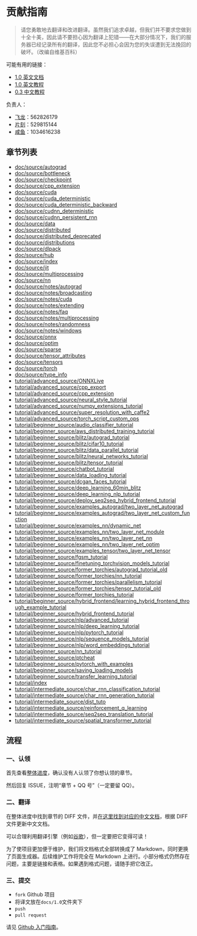# 贡献指南

> 请您勇敢地去翻译和改进翻译。虽然我们追求卓越，但我们并不要求您做到十全十美，因此请不要担心因为翻译上犯错——在大部分情况下，我们的服务器已经记录所有的翻译，因此您不必担心会因为您的失误遭到无法挽回的破坏。（改编自维基百科）

可能有用的链接：

+   [1.0 英文文档](https://pytorch.org/docs/)
+   [1.0 英文教程](https://pytorch.org/tutorials/)
+   [0.3 中文教程](https://pytorch.apachecn.org/#/docs/0.3/)

负责人：

+   [飞龙](https://github.com/wizardforcel)：562826179
+   [片刻](https://github.com/jiangzhonglian)：529815144
+   [咸鱼](https://github.com/)：1034616238

## 章节列表

+   [doc/source/autograd](https://github.com/apachecn/pytorch-doc-zh/blob/master/diff/0.3-1.0/doc%2fsource%2fautograd.diff)
+   [doc/source/bottleneck](https://github.com/apachecn/pytorch-doc-zh/blob/master/diff/0.3-1.0/doc%2fsource%2fbottleneck.diff)
+   [doc/source/checkpoint](https://github.com/apachecn/pytorch-doc-zh/blob/master/diff/0.3-1.0/doc%2fsource%2fcheckpoint.diff)
+   [doc/source/cpp_extension](https://github.com/apachecn/pytorch-doc-zh/blob/master/diff/0.3-1.0/doc%2fsource%2fcpp_extension.diff)
+   [doc/source/cuda](https://github.com/apachecn/pytorch-doc-zh/blob/master/diff/0.3-1.0/doc%2fsource%2fcuda.diff)
+   [doc/source/cuda_deterministic](https://github.com/apachecn/pytorch-doc-zh/blob/master/diff/0.3-1.0/doc%2fsource%2fcuda_deterministic.diff)
+   [doc/source/cuda_deterministic_backward](https://github.com/apachecn/pytorch-doc-zh/blob/master/diff/0.3-1.0/doc%2fsource%2fcuda_deterministic_backward.diff)
+   [doc/source/cudnn_deterministic](https://github.com/apachecn/pytorch-doc-zh/blob/master/diff/0.3-1.0/doc%2fsource%2fcudnn_deterministic.diff)
+   [doc/source/cudnn_persistent_rnn](https://github.com/apachecn/pytorch-doc-zh/blob/master/diff/0.3-1.0/doc%2fsource%2fcudnn_persistent_rnn.diff)
+   [doc/source/data](https://github.com/apachecn/pytorch-doc-zh/blob/master/diff/0.3-1.0/doc%2fsource%2fdata.diff)
+   [doc/source/distributed](https://github.com/apachecn/pytorch-doc-zh/blob/master/diff/0.3-1.0/doc%2fsource%2fdistributed.diff)
+   [doc/source/distributed_deprecated](https://github.com/apachecn/pytorch-doc-zh/blob/master/diff/0.3-1.0/doc%2fsource%2fdistributed_deprecated.diff)
+   [doc/source/distributions](https://github.com/apachecn/pytorch-doc-zh/blob/master/diff/0.3-1.0/doc%2fsource%2fdistributions.diff)
+   [doc/source/dlpack](https://github.com/apachecn/pytorch-doc-zh/blob/master/diff/0.3-1.0/doc%2fsource%2fdlpack.diff)
+   [doc/source/hub](https://github.com/apachecn/pytorch-doc-zh/blob/master/diff/0.3-1.0/doc%2fsource%2fhub.diff)
+   [doc/source/index](https://github.com/apachecn/pytorch-doc-zh/blob/master/diff/0.3-1.0/doc%2fsource%2findex.diff)
+   [doc/source/jit](https://github.com/apachecn/pytorch-doc-zh/blob/master/diff/0.3-1.0/doc%2fsource%2fjit.diff)
+   [doc/source/multiprocessing](https://github.com/apachecn/pytorch-doc-zh/blob/master/diff/0.3-1.0/doc%2fsource%2fmultiprocessing.diff)
+   [doc/source/nn](https://github.com/apachecn/pytorch-doc-zh/blob/master/diff/0.3-1.0/doc%2fsource%2fnn.diff)
+   [doc/source/notes/autograd](https://github.com/apachecn/pytorch-doc-zh/blob/master/diff/0.3-1.0/doc%2fsource%2fnotes%2fautograd.diff)
+   [doc/source/notes/broadcasting](https://github.com/apachecn/pytorch-doc-zh/blob/master/diff/0.3-1.0/doc%2fsource%2fnotes%2fbroadcasting.diff)
+   [doc/source/notes/cuda](https://github.com/apachecn/pytorch-doc-zh/blob/master/diff/0.3-1.0/doc%2fsource%2fnotes%2fcuda.diff)
+   [doc/source/notes/extending](https://github.com/apachecn/pytorch-doc-zh/blob/master/diff/0.3-1.0/doc%2fsource%2fnotes%2fextending.diff)
+   [doc/source/notes/faq](https://github.com/apachecn/pytorch-doc-zh/blob/master/diff/0.3-1.0/doc%2fsource%2fnotes%2ffaq.diff)
+   [doc/source/notes/multiprocessing](https://github.com/apachecn/pytorch-doc-zh/blob/master/diff/0.3-1.0/doc%2fsource%2fnotes%2fmultiprocessing.diff)
+   [doc/source/notes/randomness](https://github.com/apachecn/pytorch-doc-zh/blob/master/diff/0.3-1.0/doc%2fsource%2fnotes%2frandomness.diff)
+   [doc/source/notes/windows](https://github.com/apachecn/pytorch-doc-zh/blob/master/diff/0.3-1.0/doc%2fsource%2fnotes%2fwindows.diff)
+   [doc/source/onnx](https://github.com/apachecn/pytorch-doc-zh/blob/master/diff/0.3-1.0/doc%2fsource%2fonnx.diff)
+   [doc/source/optim](https://github.com/apachecn/pytorch-doc-zh/blob/master/diff/0.3-1.0/doc%2fsource%2foptim.diff)
+   [doc/source/sparse](https://github.com/apachecn/pytorch-doc-zh/blob/master/diff/0.3-1.0/doc%2fsource%2fsparse.diff)
+   [doc/source/tensor_attributes](https://github.com/apachecn/pytorch-doc-zh/blob/master/diff/0.3-1.0/doc%2fsource%2ftensor_attributes.diff)
+   [doc/source/tensors](https://github.com/apachecn/pytorch-doc-zh/blob/master/diff/0.3-1.0/doc%2fsource%2ftensors.diff)
+   [doc/source/torch](https://github.com/apachecn/pytorch-doc-zh/blob/master/diff/0.3-1.0/doc%2fsource%2ftorch.diff)
+   [doc/source/type_info](https://github.com/apachecn/pytorch-doc-zh/blob/master/diff/0.3-1.0/doc%2fsource%2ftype_info.diff)
+   [tutorial/advanced_source/ONNXLive](https://github.com/apachecn/pytorch-doc-zh/blob/master/diff/0.3-1.0/tutorial%2fadvanced_source%2fONNXLive.diff)
+   [tutorial/advanced_source/cpp_export](https://github.com/apachecn/pytorch-doc-zh/blob/master/diff/0.3-1.0/tutorial%2fadvanced_source%2fcpp_export.diff)
+   [tutorial/advanced_source/cpp_extension](https://github.com/apachecn/pytorch-doc-zh/blob/master/diff/0.3-1.0/tutorial%2fadvanced_source%2fcpp_extension.diff)
+   [tutorial/advanced_source/neural_style_tutorial](https://github.com/apachecn/pytorch-doc-zh/blob/master/diff/0.3-1.0/tutorial%2fadvanced_source%2fneural_style_tutorial.diff)
+   [tutorial/advanced_source/numpy_extensions_tutorial](https://github.com/apachecn/pytorch-doc-zh/blob/master/diff/0.3-1.0/tutorial%2fadvanced_source%2fnumpy_extensions_tutorial.diff)
+   [tutorial/advanced_source/super_resolution_with_caffe2](https://github.com/apachecn/pytorch-doc-zh/blob/master/diff/0.3-1.0/tutorial%2fadvanced_source%2fsuper_resolution_with_caffe2.diff)
+   [tutorial/advanced_source/torch_script_custom_ops](https://github.com/apachecn/pytorch-doc-zh/blob/master/diff/0.3-1.0/tutorial%2fadvanced_source%2ftorch_script_custom_ops.diff)
+   [tutorial/beginner_source/audio_classifier_tutorial](https://github.com/apachecn/pytorch-doc-zh/blob/master/diff/0.3-1.0/tutorial%2fbeginner_source%2faudio_classifier_tutorial.diff)
+   [tutorial/beginner_source/aws_distributed_training_tutorial](https://github.com/apachecn/pytorch-doc-zh/blob/master/diff/0.3-1.0/tutorial%2fbeginner_source%2faws_distributed_training_tutorial.diff)
+   [tutorial/beginner_source/blitz/autograd_tutorial](https://github.com/apachecn/pytorch-doc-zh/blob/master/diff/0.3-1.0/tutorial%2fbeginner_source%2fblitz%2fautograd_tutorial.diff)
+   [tutorial/beginner_source/blitz/cifar10_tutorial](https://github.com/apachecn/pytorch-doc-zh/blob/master/diff/0.3-1.0/tutorial%2fbeginner_source%2fblitz%2fcifar10_tutorial.diff)
+   [tutorial/beginner_source/blitz/data_parallel_tutorial](https://github.com/apachecn/pytorch-doc-zh/blob/master/diff/0.3-1.0/tutorial%2fbeginner_source%2fblitz%2fdata_parallel_tutorial.diff)
+   [tutorial/beginner_source/blitz/neural_networks_tutorial](https://github.com/apachecn/pytorch-doc-zh/blob/master/diff/0.3-1.0/tutorial%2fbeginner_source%2fblitz%2fneural_networks_tutorial.diff)
+   [tutorial/beginner_source/blitz/tensor_tutorial](https://github.com/apachecn/pytorch-doc-zh/blob/master/diff/0.3-1.0/tutorial%2fbeginner_source%2fblitz%2ftensor_tutorial.diff)
+   [tutorial/beginner_source/chatbot_tutorial](https://github.com/apachecn/pytorch-doc-zh/blob/master/diff/0.3-1.0/tutorial%2fbeginner_source%2fchatbot_tutorial.diff)
+   [tutorial/beginner_source/data_loading_tutorial](https://github.com/apachecn/pytorch-doc-zh/blob/master/diff/0.3-1.0/tutorial%2fbeginner_source%2fdata_loading_tutorial.diff)
+   [tutorial/beginner_source/dcgan_faces_tutorial](https://github.com/apachecn/pytorch-doc-zh/blob/master/diff/0.3-1.0/tutorial%2fbeginner_source%2fdcgan_faces_tutorial.diff)
+   [tutorial/beginner_source/deep_learning_60min_blitz](https://github.com/apachecn/pytorch-doc-zh/blob/master/diff/0.3-1.0/tutorial%2fbeginner_source%2fdeep_learning_60min_blitz.diff)
+   [tutorial/beginner_source/deep_learning_nlp_tutorial](https://github.com/apachecn/pytorch-doc-zh/blob/master/diff/0.3-1.0/tutorial%2fbeginner_source%2fdeep_learning_nlp_tutorial.diff)
+   [tutorial/beginner_source/deploy_seq2seq_hybrid_frontend_tutorial](https://github.com/apachecn/pytorch-doc-zh/blob/master/diff/0.3-1.0/tutorial%2fbeginner_source%2fdeploy_seq2seq_hybrid_frontend_tutorial.diff)
+   [tutorial/beginner_source/examples_autograd/two_layer_net_autograd](https://github.com/apachecn/pytorch-doc-zh/blob/master/diff/0.3-1.0/tutorial%2fbeginner_source%2fexamples_autograd%2ftwo_layer_net_autograd.diff)
+   [tutorial/beginner_source/examples_autograd/two_layer_net_custom_function](https://github.com/apachecn/pytorch-doc-zh/blob/master/diff/0.3-1.0/tutorial%2fbeginner_source%2fexamples_autograd%2ftwo_layer_net_custom_function.diff)
+   [tutorial/beginner_source/examples_nn/dynamic_net](https://github.com/apachecn/pytorch-doc-zh/blob/master/diff/0.3-1.0/tutorial%2fbeginner_source%2fexamples_nn%2fdynamic_net.diff)
+   [tutorial/beginner_source/examples_nn/two_layer_net_module](https://github.com/apachecn/pytorch-doc-zh/blob/master/diff/0.3-1.0/tutorial%2fbeginner_source%2fexamples_nn%2ftwo_layer_net_module.diff)
+   [tutorial/beginner_source/examples_nn/two_layer_net_nn](https://github.com/apachecn/pytorch-doc-zh/blob/master/diff/0.3-1.0/tutorial%2fbeginner_source%2fexamples_nn%2ftwo_layer_net_nn.diff)
+   [tutorial/beginner_source/examples_nn/two_layer_net_optim](https://github.com/apachecn/pytorch-doc-zh/blob/master/diff/0.3-1.0/tutorial%2fbeginner_source%2fexamples_nn%2ftwo_layer_net_optim.diff)
+   [tutorial/beginner_source/examples_tensor/two_layer_net_tensor](https://github.com/apachecn/pytorch-doc-zh/blob/master/diff/0.3-1.0/tutorial%2fbeginner_source%2fexamples_tensor%2ftwo_layer_net_tensor.diff)
+   [tutorial/beginner_source/fgsm_tutorial](https://github.com/apachecn/pytorch-doc-zh/blob/master/diff/0.3-1.0/tutorial%2fbeginner_source%2ffgsm_tutorial.diff)
+   [tutorial/beginner_source/finetuning_torchvision_models_tutorial](https://github.com/apachecn/pytorch-doc-zh/blob/master/diff/0.3-1.0/tutorial%2fbeginner_source%2ffinetuning_torchvision_models_tutorial.diff)
+   [tutorial/beginner_source/former_torchies/autograd_tutorial_old](https://github.com/apachecn/pytorch-doc-zh/blob/master/diff/0.3-1.0/tutorial%2fbeginner_source%2fformer_torchies%2fautograd_tutorial_old.diff)
+   [tutorial/beginner_source/former_torchies/nn_tutorial](https://github.com/apachecn/pytorch-doc-zh/blob/master/diff/0.3-1.0/tutorial%2fbeginner_source%2fformer_torchies%2fnn_tutorial.diff)
+   [tutorial/beginner_source/former_torchies/parallelism_tutorial](https://github.com/apachecn/pytorch-doc-zh/blob/master/diff/0.3-1.0/tutorial%2fbeginner_source%2fformer_torchies%2fparallelism_tutorial.diff)
+   [tutorial/beginner_source/former_torchies/tensor_tutorial_old](https://github.com/apachecn/pytorch-doc-zh/blob/master/diff/0.3-1.0/tutorial%2fbeginner_source%2fformer_torchies%2ftensor_tutorial_old.diff)
+   [tutorial/beginner_source/former_torchies_tutorial](https://github.com/apachecn/pytorch-doc-zh/blob/master/diff/0.3-1.0/tutorial%2fbeginner_source%2fformer_torchies_tutorial.diff)
+   [tutorial/beginner_source/hybrid_frontend/learning_hybrid_frontend_through_example_tutorial](https://github.com/apachecn/pytorch-doc-zh/blob/master/diff/0.3-1.0/tutorial%2fbeginner_source%2fhybrid_frontend%2flearning_hybrid_frontend_through_example_tutorial.diff)
+   [tutorial/beginner_source/hybrid_frontend_tutorial](https://github.com/apachecn/pytorch-doc-zh/blob/master/diff/0.3-1.0/tutorial%2fbeginner_source%2fhybrid_frontend_tutorial.diff)
+   [tutorial/beginner_source/nlp/advanced_tutorial](https://github.com/apachecn/pytorch-doc-zh/blob/master/diff/0.3-1.0/tutorial%2fbeginner_source%2fnlp%2fadvanced_tutorial.diff)
+   [tutorial/beginner_source/nlp/deep_learning_tutorial](https://github.com/apachecn/pytorch-doc-zh/blob/master/diff/0.3-1.0/tutorial%2fbeginner_source%2fnlp%2fdeep_learning_tutorial.diff)
+   [tutorial/beginner_source/nlp/pytorch_tutorial](https://github.com/apachecn/pytorch-doc-zh/blob/master/diff/0.3-1.0/tutorial%2fbeginner_source%2fnlp%2fpytorch_tutorial.diff)
+   [tutorial/beginner_source/nlp/sequence_models_tutorial](https://github.com/apachecn/pytorch-doc-zh/blob/master/diff/0.3-1.0/tutorial%2fbeginner_source%2fnlp%2fsequence_models_tutorial.diff)
+   [tutorial/beginner_source/nlp/word_embeddings_tutorial](https://github.com/apachecn/pytorch-doc-zh/blob/master/diff/0.3-1.0/tutorial%2fbeginner_source%2fnlp%2fword_embeddings_tutorial.diff)
+   [tutorial/beginner_source/nn_tutorial](https://github.com/apachecn/pytorch-doc-zh/blob/master/diff/0.3-1.0/tutorial%2fbeginner_source%2fnn_tutorial.diff)
+   [tutorial/beginner_source/ptcheat](https://github.com/apachecn/pytorch-doc-zh/blob/master/diff/0.3-1.0/tutorial%2fbeginner_source%2fptcheat.diff)
+   [tutorial/beginner_source/pytorch_with_examples](https://github.com/apachecn/pytorch-doc-zh/blob/master/diff/0.3-1.0/tutorial%2fbeginner_source%2fpytorch_with_examples.diff)
+   [tutorial/beginner_source/saving_loading_models](https://github.com/apachecn/pytorch-doc-zh/blob/master/diff/0.3-1.0/tutorial%2fbeginner_source%2fsaving_loading_models.diff)
+   [tutorial/beginner_source/transfer_learning_tutorial](https://github.com/apachecn/pytorch-doc-zh/blob/master/diff/0.3-1.0/tutorial%2fbeginner_source%2ftransfer_learning_tutorial.diff)
+   [tutorial/index](https://github.com/apachecn/pytorch-doc-zh/blob/master/diff/0.3-1.0/tutorial%2findex.diff)
+   [tutorial/intermediate_source/char_rnn_classification_tutorial](https://github.com/apachecn/pytorch-doc-zh/blob/master/diff/0.3-1.0/tutorial%2fintermediate_source%2fchar_rnn_classification_tutorial.diff)
+   [tutorial/intermediate_source/char_rnn_generation_tutorial](https://github.com/apachecn/pytorch-doc-zh/blob/master/diff/0.3-1.0/tutorial%2fintermediate_source%2fchar_rnn_generation_tutorial.diff)
+   [tutorial/intermediate_source/dist_tuto](https://github.com/apachecn/pytorch-doc-zh/blob/master/diff/0.3-1.0/tutorial%2fintermediate_source%2fdist_tuto.diff)
+   [tutorial/intermediate_source/reinforcement_q_learning](https://github.com/apachecn/pytorch-doc-zh/blob/master/diff/0.3-1.0/tutorial%2fintermediate_source%2freinforcement_q_learning.diff)
+   [tutorial/intermediate_source/seq2seq_translation_tutorial](https://github.com/apachecn/pytorch-doc-zh/blob/master/diff/0.3-1.0/tutorial%2fintermediate_source%2fseq2seq_translation_tutorial.diff)
+   [tutorial/intermediate_source/spatial_transformer_tutorial](https://github.com/apachecn/pytorch-doc-zh/blob/master/diff/0.3-1.0/tutorial%2fintermediate_source%2fspatial_transformer_tutorial.diff)

## 流程

### 一、认领

首先查看[整体进度](https://github.com/apachecn/pytorch-doc-zh/issues/274)，确认没有人认领了你想认领的章节。
 
然后回复 ISSUE，注明“章节 + QQ 号”（一定要留 QQ）。

### 二、翻译

在整体进度中找到章节的 DIFF 文件，并[在这里找到对应的中文文档](https://github.com/apachecn/pytorch-doc-zh/tree/master/docs/1.0)，根据 DIFF 文件更新中文文档。

可以合理利用翻译引擎（例如[谷歌](https://translate.google.cn/)），但一定要把它变得可读！

为了使项目更加便于维护，我们将文档格式全部转换成了 Markdown，同时更换了页面生成器。后续维护工作将完全在 Markdown 上进行。小部分格式仍然存在问题，主要是链接和表格。如果遇到格式问题，请随手把它改正。

### 三、提交

+   `fork` Github 项目
+   将译文放在`docs/1.0`文件夹下
+   `push`
+   `pull request`

请见 [Github 入门指南](https://github.com/apachecn/kaggle/blob/dev/docs/GitHub)。
